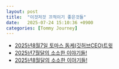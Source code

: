 ```yaml
---
layout: post
title:  "이것저것 끄적이기 좋은것들"
date:   2025-07-24 15:10:36 +0900
categories: [Tommy Journey]
---
```


- [2025년8월7일 토마스 돔케(깃허브CEO)트윗](https:/hslee77.github.io/wiki/memo/2025-08-07-AIliter.html)
- [2025년7월달의 소소한 이야기들! ](https://hslee77.github.io/wiki/memo/2025-07-21-github.html)
- [2025년8월달의 소소한 이야기들! ](https://hslee77.github.io/wiki/memo/2025-08-03-Aug.html)